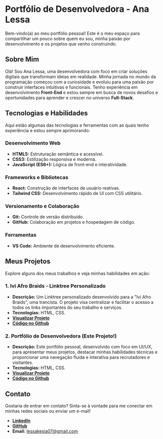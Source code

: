 # Portfólio de Desenvolvedora - Ana Lessa

Bem-vindo(a) ao meu portfólio pessoal! Este é o meu espaço para compartilhar um pouco sobre quem eu sou, minha paixão por desenvolvimento e os projetos que venho construindo.

## Sobre Mim

Olá! Sou Ana Lessa, uma desenvolvedora com foco em criar soluções digitais que transformam ideias em realidade. Minha jornada no mundo da programação começou com a curiosidade e evoluiu para uma paixão por construir interfaces intuitivas e funcionais. Tenho experiência em desenvolvimento **Front-End** e estou sempre em busca de novos desafios e oportunidades para aprender e crescer no universo **Full-Stack**.

## Tecnologias e Habilidades

Aqui estão algumas das tecnologias e ferramentas com as quais tenho experiência e estou sempre aprimorando:

### Desenvolvimento Web
-   **HTML5:** Estruturação semântica e acessível.
-   **CSS3:** Estilização responsiva e moderna.
-   **JavaScript (ES6+):** Lógica de front-end e interatividade.

### Frameworks e Bibliotecas
-   **React:** Construção de interfaces de usuário reativas.
-   **Tailwind CSS:** Desenvolvimento rápido de UI com CSS utilitário.

### Versionamento e Colaboração
-   **Git:** Controle de versão distribuído.
-   **GitHub:** Colaboração em projetos e hospedagem de código.

### Ferramentas
-   **VS Code:** Ambiente de desenvolvimento eficiente.

## Meus Projetos

Explore alguns dos meus trabalhos e veja minhas habilidades em ação:

### 1. Ivi Afro Braids - Linktree Personalizado
-   **Descrição:** Um Linktree personalizado desenvolvido para a "Ivi Afro Braids", uma trancista. O projeto visa centralizar e facilitar o acesso a todos os links importantes do seu trabalho e serviços.
-   **Tecnologias:** HTML, CSS.
-   **[Visualizar Projeto](https://linktree-ivi-afro-braids-one.vercel.app/)**
-   **[Código no Github](https://github.com/analessp/linktree)**

### 2. Portfólio de Desenvolvedora (Este Projeto!)
-   **Descrição:** Este portfólio pessoal, desenvolvido com foco em UI/UX, para apresentar meus projetos, destacar minhas habilidades técnicas e proporcionar uma navegação fluida e interativa para recrutadores e visitantes.
-   **Tecnologias:** HTML, CSS.
-   **[Visualizar Projeto](https://portfolio-analessa.vercel.app/)**
-   **[Código no Github](https://github.com/analessp/portfolio-developer)**

## Contato

Gostaria de entrar em contato? Sinta-se à vontade para me conectar em minhas redes sociais ou enviar um e-mail!

-   **[LinkedIn](https://linkedin.com/in/ana-lessa-silva)**
-   **[GitHub](https://github.com/analessp)**
-   **Email:** lessakesia07@gmail.com
